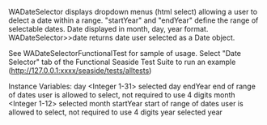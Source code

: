 WADateSelector displays dropdown menus (html select) allowing a user to delect a date within a range. "startYear" and "endYear" define the range of selectable dates. Date displayed in month, day, year format. WADateSelector>>date returns date user selected as a Date object.

See WADateSelectorFunctionalTest for sample of usage.
Select "Date Selector" tab of the Functional Seaside Test Suite to run an example  (http://127.0.0.1:xxxx/seaside/tests/alltests)

Instance Variables:
	day	<Integer 1-31> selected day
	endYear	<Integer>	end of range of dates user is allowed to select, not required to use 4 digits
	month	<Integer 1-12>	selected month
	startYear	<Integer>	 start of range of dates user is allowed to select, not required to use 4 digits
	year	<Integer>	selected year

